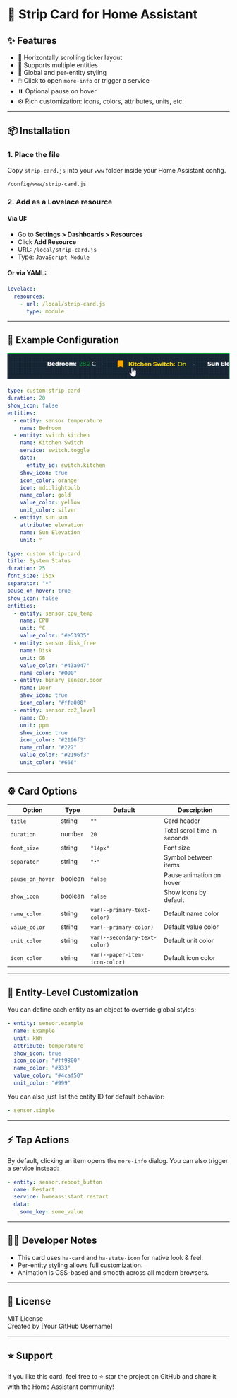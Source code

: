 # 🔶 Strip Card for Home Assistant

## ✨ Features

- 🔁 Horizontally scrolling ticker layout
- 🧩 Supports multiple entities
- 🎨 Global and per-entity styling
- 🖱️ Click to open `more-info` or trigger a service
- ⏸️ Optional pause on hover
- ⚙️ Rich customization: icons, colors, attributes, units, etc.

---

## 📦 Installation

### 1. Place the file

Copy `strip-card.js` into your `www` folder inside your Home Assistant config.

```plaintext
/config/www/strip-card.js
```

### 2. Add as a Lovelace resource

#### Via UI:
- Go to **Settings > Dashboards > Resources**
- Click **Add Resource**
- URL: `/local/strip-card.js`
- Type: `JavaScript Module`

#### Or via YAML:
```yaml
lovelace:
  resources:
    - url: /local/strip-card.js
      type: module
```

---

## 🧾 Example Configuration

![image1](images/a.gif)

```yaml
type: custom:strip-card
duration: 20
show_icon: false
entities:
  - entity: sensor.temperature
    name: Bedroom
  - entity: switch.kitchen
    name: Kitchen Switch
    service: switch.toggle
    data:
      entity_id: switch.kitchen
    show_icon: true
    icon_color: orange
    icon: mdi:lightbulb
    name_color: gold
    value_color: yellow
    unit_color: silver
  - entity: sun.sun
    attribute: elevation
    name: Sun Elevation
    unit: °
```

```yaml
type: custom:strip-card
title: System Status
duration: 25
font_size: 15px
separator: "•"
pause_on_hover: true
show_icon: false
entities:
  - entity: sensor.cpu_temp
    name: CPU
    unit: °C
    value_color: "#e53935"
  - entity: sensor.disk_free
    name: Disk
    unit: GB
    value_color: "#43a047"
    name_color: "#000"
  - entity: binary_sensor.door
    name: Door
    show_icon: true
    icon_color: "#ffa000"
  - entity: sensor.co2_level
    name: CO₂
    unit: ppm
    show_icon: true
    icon_color: "#2196f3"
    name_color: "#222"
    value_color: "#2196f3"
    unit_color: "#666"
```

---

## ⚙️ Card Options

| Option            | Type     | Default                        | Description |
|-------------------|----------|--------------------------------|-------------|
| `title`           | string   | `""`                           | Card header |
| `duration`        | number   | `20`                           | Total scroll time in seconds |
| `font_size`       | string   | `"14px"`                       | Font size |
| `separator`       | string   | `"•"`                          | Symbol between items |
| `pause_on_hover`  | boolean  | `false`                        | Pause animation on hover |
| `show_icon`       | boolean  | `false`                        | Show icons by default |
| `name_color`      | string   | `var(--primary-text-color)`    | Default name color |
| `value_color`     | string   | `var(--primary-color)`         | Default value color |
| `unit_color`      | string   | `var(--secondary-text-color)`  | Default unit color |
| `icon_color`      | string   | `var(--paper-item-icon-color)` | Default icon color |

---

## 🧩 Entity-Level Customization

You can define each entity as an object to override global styles:

```yaml
- entity: sensor.example
  name: Example
  unit: kWh
  attribute: temperature
  show_icon: true
  icon_color: "#ff9800"
  name_color: "#333"
  value_color: "#4caf50"
  unit_color: "#999"
```

You can also just list the entity ID for default behavior:

```yaml
- sensor.simple
```

---

## ⚡ Tap Actions

By default, clicking an item opens the `more-info` dialog. You can also trigger a service instead:

```yaml
- entity: sensor.reboot_button
  name: Restart
  service: homeassistant.restart
  data:
    some_key: some_value
```

---

## 🧑‍🎨 Developer Notes

- This card uses `ha-card` and `ha-state-icon` for native look & feel.
- Per-entity styling allows full customization.
- Animation is CSS-based and smooth across all modern browsers.

---

## 📄 License

MIT License  
Created by [Your GitHub Username]

---

## ⭐ Support

If you like this card, feel free to ⭐ star the project on GitHub and share it with the Home Assistant community!
